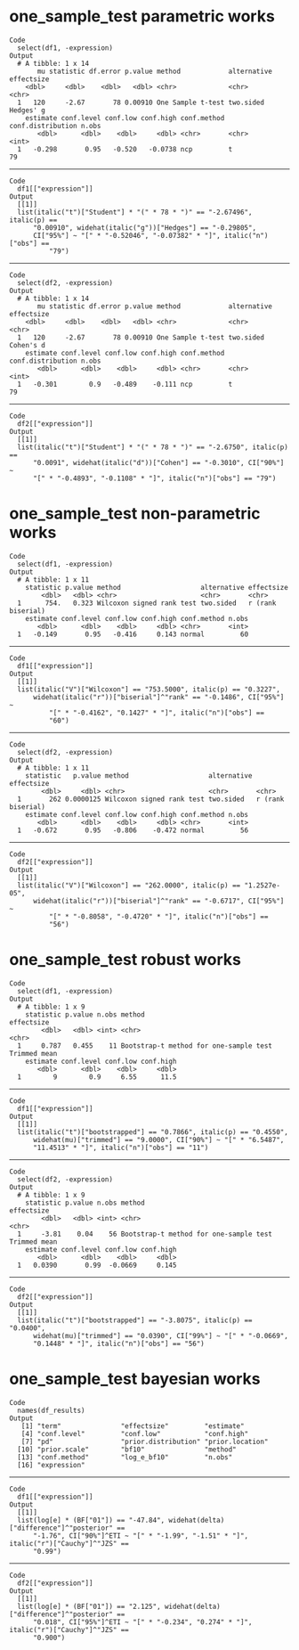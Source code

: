 # one_sample_test parametric works

    Code
      select(df1, -expression)
    Output
      # A tibble: 1 x 14
           mu statistic df.error p.value method            alternative effectsize
        <dbl>     <dbl>    <dbl>   <dbl> <chr>             <chr>       <chr>     
      1   120     -2.67       78 0.00910 One Sample t-test two.sided   Hedges' g 
        estimate conf.level conf.low conf.high conf.method conf.distribution n.obs
           <dbl>      <dbl>    <dbl>     <dbl> <chr>       <chr>             <int>
      1   -0.298       0.95   -0.520   -0.0738 ncp         t                    79

---

    Code
      df1[["expression"]]
    Output
      [[1]]
      list(italic("t")["Student"] * "(" * 78 * ")" == "-2.67496", italic(p) == 
          "0.00910", widehat(italic("g"))["Hedges"] == "-0.29805", 
          CI["95%"] ~ "[" * "-0.52046", "-0.07382" * "]", italic("n")["obs"] == 
              "79")
      

---

    Code
      select(df2, -expression)
    Output
      # A tibble: 1 x 14
           mu statistic df.error p.value method            alternative effectsize
        <dbl>     <dbl>    <dbl>   <dbl> <chr>             <chr>       <chr>     
      1   120     -2.67       78 0.00910 One Sample t-test two.sided   Cohen's d 
        estimate conf.level conf.low conf.high conf.method conf.distribution n.obs
           <dbl>      <dbl>    <dbl>     <dbl> <chr>       <chr>             <int>
      1   -0.301        0.9   -0.489    -0.111 ncp         t                    79

---

    Code
      df2[["expression"]]
    Output
      [[1]]
      list(italic("t")["Student"] * "(" * 78 * ")" == "-2.6750", italic(p) == 
          "0.0091", widehat(italic("d"))["Cohen"] == "-0.3010", CI["90%"] ~ 
          "[" * "-0.4893", "-0.1108" * "]", italic("n")["obs"] == "79")
      

# one_sample_test non-parametric works

    Code
      select(df1, -expression)
    Output
      # A tibble: 1 x 11
        statistic p.value method                    alternative effectsize       
            <dbl>   <dbl> <chr>                     <chr>       <chr>            
      1      754.   0.323 Wilcoxon signed rank test two.sided   r (rank biserial)
        estimate conf.level conf.low conf.high conf.method n.obs
           <dbl>      <dbl>    <dbl>     <dbl> <chr>       <int>
      1   -0.149       0.95   -0.416     0.143 normal         60

---

    Code
      df1[["expression"]]
    Output
      [[1]]
      list(italic("V")["Wilcoxon"] == "753.5000", italic(p) == "0.3227", 
          widehat(italic("r"))["biserial"]^"rank" == "-0.1486", CI["95%"] ~ 
              "[" * "-0.4162", "0.1427" * "]", italic("n")["obs"] == 
              "60")
      

---

    Code
      select(df2, -expression)
    Output
      # A tibble: 1 x 11
        statistic   p.value method                    alternative effectsize       
            <dbl>     <dbl> <chr>                     <chr>       <chr>            
      1       262 0.0000125 Wilcoxon signed rank test two.sided   r (rank biserial)
        estimate conf.level conf.low conf.high conf.method n.obs
           <dbl>      <dbl>    <dbl>     <dbl> <chr>       <int>
      1   -0.672       0.95   -0.806    -0.472 normal         56

---

    Code
      df2[["expression"]]
    Output
      [[1]]
      list(italic("V")["Wilcoxon"] == "262.0000", italic(p) == "1.2527e-05", 
          widehat(italic("r"))["biserial"]^"rank" == "-0.6717", CI["95%"] ~ 
              "[" * "-0.8058", "-0.4720" * "]", italic("n")["obs"] == 
              "56")
      

# one_sample_test robust works

    Code
      select(df1, -expression)
    Output
      # A tibble: 1 x 9
        statistic p.value n.obs method                                 effectsize  
            <dbl>   <dbl> <int> <chr>                                  <chr>       
      1     0.787   0.455    11 Bootstrap-t method for one-sample test Trimmed mean
        estimate conf.level conf.low conf.high
           <dbl>      <dbl>    <dbl>     <dbl>
      1        9        0.9     6.55      11.5

---

    Code
      df1[["expression"]]
    Output
      [[1]]
      list(italic("t")["bootstrapped"] == "0.7866", italic(p) == "0.4550", 
          widehat(mu)["trimmed"] == "9.0000", CI["90%"] ~ "[" * "6.5487", 
          "11.4513" * "]", italic("n")["obs"] == "11")
      

---

    Code
      select(df2, -expression)
    Output
      # A tibble: 1 x 9
        statistic p.value n.obs method                                 effectsize  
            <dbl>   <dbl> <int> <chr>                                  <chr>       
      1     -3.81    0.04    56 Bootstrap-t method for one-sample test Trimmed mean
        estimate conf.level conf.low conf.high
           <dbl>      <dbl>    <dbl>     <dbl>
      1   0.0390       0.99  -0.0669     0.145

---

    Code
      df2[["expression"]]
    Output
      [[1]]
      list(italic("t")["bootstrapped"] == "-3.8075", italic(p) == "0.0400", 
          widehat(mu)["trimmed"] == "0.0390", CI["99%"] ~ "[" * "-0.0669", 
          "0.1448" * "]", italic("n")["obs"] == "56")
      

# one_sample_test bayesian works

    Code
      names(df_results)
    Output
       [1] "term"               "effectsize"         "estimate"          
       [4] "conf.level"         "conf.low"           "conf.high"         
       [7] "pd"                 "prior.distribution" "prior.location"    
      [10] "prior.scale"        "bf10"               "method"            
      [13] "conf.method"        "log_e_bf10"         "n.obs"             
      [16] "expression"        

---

    Code
      df1[["expression"]]
    Output
      [[1]]
      list(log[e] * (BF["01"]) == "-47.84", widehat(delta)["difference"]^"posterior" == 
          "-1.76", CI["90%"]^ETI ~ "[" * "-1.99", "-1.51" * "]", italic("r")["Cauchy"]^"JZS" == 
          "0.99")
      

---

    Code
      df2[["expression"]]
    Output
      [[1]]
      list(log[e] * (BF["01"]) == "2.125", widehat(delta)["difference"]^"posterior" == 
          "0.018", CI["95%"]^ETI ~ "[" * "-0.234", "0.274" * "]", italic("r")["Cauchy"]^"JZS" == 
          "0.900")
      

